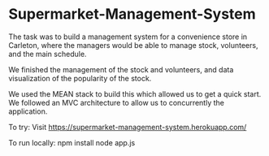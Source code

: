 # Supermarket-Management-System

The task was to build a management system for a convenience store in Carleton, where the managers would be able to manage stock, volunteers, and the main schedule. 

We finished the management of the stock and volunteers, and data visualization of the popularity of the stock. 

We used the MEAN stack to build this which allowed us to get a quick start. We followed an MVC architecture to allow us to concurrently the application. 

To try:
    Visit https://supermarket-management-system.herokuapp.com/

To run locally:
    npm install
    node app.js 

